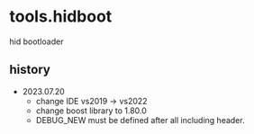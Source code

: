 # tools.hidboot
hid bootloader 

## history
+ 2023.07.20
  + change IDE vs2019 -> vs2022 
  + change boost library to 1.80.0
  + DEBUG_NEW must be defined after all including header.